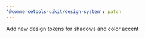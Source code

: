 ```yaml
---
'@commercetools-uikit/design-system': patch
---
```


Add new design tokens for shadows and color accent
